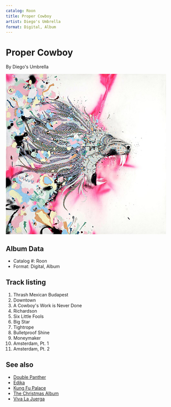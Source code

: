 ```yaml
---
catalog: Roon
title: Proper Cowboy
artist: Diego's Umbrella
format: Digital, Album
---
```


# Proper Cowboy

By Diego's Umbrella

![](../../assets/albumcovers/Diegos_Umbrella-Proper_Cowboy.png)

## Album Data

- Catalog #: Roon
- Format: Digital, Album


## Track listing


1. Thrash Mexican Budapest
2. Downtown
3. A Cowboy's Work is Never Done
4. Richardson
5. Six Little Fools
6. Big Star
7. Tightrope
8. Bulletproof Shine
9. Moneymaker
10. Amsterdam, Pt. 1
11. Amsterdam, Pt. 2


## See also

- [Double Panther](Double_Panther.md)
- [Edjka](Edjka.md)
- [Kung Fu Palace](Kung_Fu_Palace.md)
- [The Christmas Album](The_Christmas_Album.md)
- [Viva La Juerga](Viva_La_Juerga.md)
